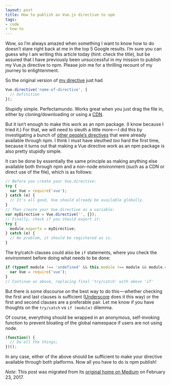 ```yaml
---
layout: post
title: How to publish an Vue.js directive to npm
tags:
- code
- how-to
---
```


Wow, so I’m always amazed when something I want to know how to do doesn’t stare right back at me in the top 5 Google results. I’m sure you can guess why I am writing this article today (hint: check the title), but be assured that I have previously been unsuccessful in my mission to publish my Vue.js directive to npm. Please join me for a thrilling recount of my journey to enlightenment.  

<!--more-->

So the original version of [my directive](https://github.com/heatherbooker/vue-sticky-scroll) just had
```js
Vue.directive('name-of-directive', {
  // Definition
});
```
Stupidly simple. Perfectamundo. Works great when you just drag the file in, either by cloning/downloading or using a [CDN](https://rawgit.com).  

But it isn’t enough to make this work as an npm package. (I know because I tried it.) For that, we will need to sleuth a little more — I did this by investigating a bunch of [other people’s directives](https://www.npmjs.com/search?q=vue+directive) that were already available through npm. I think I must have sleuthed *too* hard the first time, because it turns out that making a Vue directive work as an npm package is also pretty stupidly simple.  

It can be done by essentially the same principle as making anything else available both through npm and a non-node environment (such as a CDN or direct use of the file), which is as follows:
```js
// Before you create your Vue.directive:
try {
  var Vue = require('vue');
} catch (e) {
  // It's all good, Vue should already be available globally.
}
// Then create your Vue.directive as a variable:
var myDirective = Vue.directive('', {});
// Finally, check if you should export it:
try {
  module.exports = myDirective;
} catch (e) {
  // No problem, it should be registered as is.
}
```
The try/catch clauses could also be `if` statements, where you check the environment before doing what needs to be done:
```js
if (typeof module !== 'undefined' && this.module !== module && module.exports) {
  var Vue = require('vue');
}
// Continue as above, replacing final 'try/catch' with above 'if'
```
But there is some discourse on the best way to do this — whether checking the first and last clauses is sufficient ([Underscore](https://underscorejs.org/docs/underscore.html#section-11) does it this way) or the first and second clauses are a preferable pair. Let me know if you have thoughts on the `try/catch` vs `if (module)` dilemma.

Of course, everything should be wrapped in an anonymous, self-invoking function to prevent bloating of the global namespace if users are not using node.  
```js
(function() {
  // Do all the things;
})();
```
In any case, either of the above should be sufficient to make your directive available through both platforms. Now all you have to do is npm publish!  

*Note*: This post was migrated from its [original home on Medium](https://medium.com/@heatherbooker/how-to-publish-an-vue-js-directive-to-npm-e98600fb5d2f#.ngsetlhae) on February 23, 2017.
